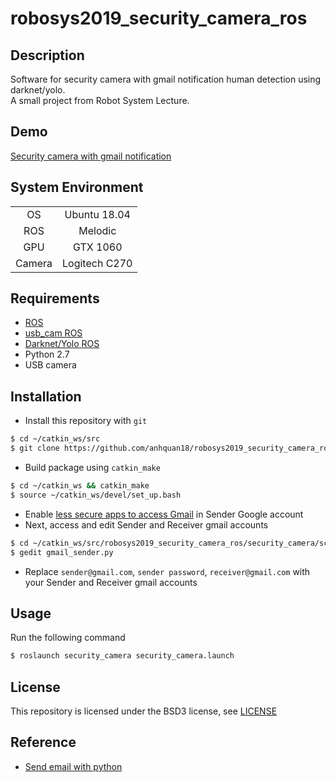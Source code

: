 # robosys2019_security_camera_ros  

## Description  
Software for security camera with gmail notification human detection using darknet/yolo.  
A small project from Robot System Lecture.  

## Demo  
[Security camera with gmail notification](https://www.youtube.com/watch?v=pFAk4SXtzgE)  

## System Environment  
|||
|:--:|:--:|
|OS|Ubuntu 18.04|
|ROS|Melodic|
|GPU|GTX 1060|
|Camera|Logitech C270|

## Requirements  
- [ROS](http://wiki.ros.org/ROS/Installation)  
- [usb_cam ROS](http://wiki.ros.org/usb_cam)
- [Darknet/Yolo ROS](https://github.com/leggedrobotics/darknet_ros)  
- Python 2.7  
- USB camera  

## Installation  
- Install this repository with `git`
```bash
$ cd ~/catkin_ws/src  
$ git clone https://github.com/anhquan18/robosys2019_security_camera_ros.git
```
- Build package using `catkin_make`
```bash
$ cd ~/catkin_ws && catkin_make
$ source ~/catkin_ws/devel/set_up.bash
```
- Enable [less secure apps to access Gmail](https://hotter.io/docs/email-accounts/secure-app-gmail/) in Sender Google account  
- Next, access and edit Sender and Receiver gmail accounts
```bash
$ cd ~/catkin_ws/src/robosys2019_security_camera_ros/security_camera/scripts
$ gedit gmail_sender.py
```
- Replace `sender@gmail.com`, `sender password`, `receiver@gmail.com` with your Sender and Receiver gmail accounts  
 
 ## Usage
 Run the following command
 ```bash
 $ roslaunch security_camera security_camera.launch
 ```
 
 ## License
 This repository is licensed under the BSD3 license, see [LICENSE](./COPYING)  
 
 ## Reference
 - [Send email with python](https://qiita.com/nakasuke_/items/607cf74d8841f76e59c6)

